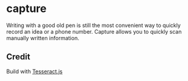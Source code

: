# capture
Writing with a good old pen is still the most convenient way to quickly record an idea or a phone number. Capture allows you to quickly scan manually written information.

## Credit
Build with [Tesseract.js](https://github.com/naptha/tesseract.js)
